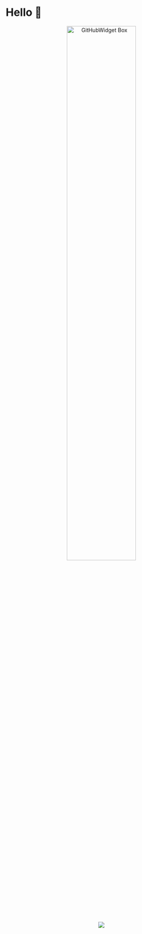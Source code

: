 # Hello 👋

<p align="center">
  <a href="https://github.com/Jurredr/github-widgetbox">
    <img width="60%" height="60%" src="https://github-widgetbox.vercel.app/api/skills/?names=java,html,python,css,nodejs&includeNames=true" alt="GitHubWidget Box"></p>
  
<p align = "center"><img src = "https://github-readme-stats.vercel.app/api?username=Ayhancann&bg_color=30,e96443,904e95&title_color=fff&text_color=fff"></p>
